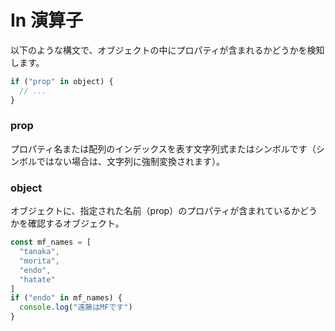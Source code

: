 # In 演算子
以下のような構文で、オブジェクトの中にプロパティが含まれるかどうかを検知します。
```JavaScript
if ("prop" in object) {
  // ...
}
```

### prop
プロパティ名または配列のインデックスを表す文字列式またはシンボルです（シンボルではない場合は、文字列に強制変換されます）。

### object 
オブジェクトに、指定された名前（prop）のプロパティが含まれているかどうかを確認するオブジェクト。

```JavaScript
const mf_names = [
  "tanaka",
  "morita",
  "endo",
  "hatate"
]
if ("endo" in mf_names) {
  console.log("遠藤はMFです")
}
```
